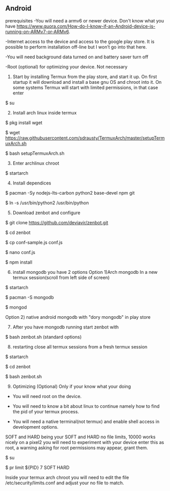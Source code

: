 ## Android

prerequisites
-You will need a armv6 or newer device. Don't know what you have https://www.quora.com/How-do-I-know-if-an-Android-device-is-running-on-ARMv7-or-ARMv6. 

-Internet access to the device and access to the google play store. It is possible to perform installation off-line but I won’t go into that here.

-You will need background data turned on and battery saver turn off

-Root (optional) for optimizing your device. Not necessary

1) Start by installing Termux from the play store, and start it up. On first startup it will download and install a base gnu OS and chroot into it. On some systems Termux will start with limited permissions, in that case enter 

$ su 

2) Install arch linux inside termux 

$ pkg install wget

$ wget https://raw.githubusercontent.com/sdrausty/TermuxArch/master/setupTermuxArch.sh

$ bash setupTermuxArch.sh

3) Enter archlinux chroot

$ startarch

4) Install dependices
 
$ pacman -Sy nodejs-lts-carbon python2 base-devel npm git
 
$ ln -s /usr/bin/python2 /usr/bin/python

5) Download zenbot and configure

$ git clone https://github.com/deviavir/zenbot.git

$ cd zenbot

$ cp conf-sample.js conf.js

$ nano conf.js

$ npm install

6) install mongodb
you have 2 options 
 Option 1)Arch mongodb 
 In a new termux session(scroll from left side of screen)
 
 $ startarch
 
 $ pacman -S mongodb
 
 $ mongod 
 
 Option 2) native android mongodb with "dory mongodb" in play store

7) After you have mongodb running start zenbot with

$ bash zenbot.sh (standard options)

8) restarting
close all termux sessions
from a fresh termux session

 $ startarch
 
 $ cd zenbot
 
 $ bash zenbot.sh


9) Optimizing (Optional) Only if your know what your doing

- You will need root on the device.

- You will need to know a bit about linux to continue namely how to find the pid of your termux process.

- You will need a native terminal(not termux) and enable shell access in development options.

SOFT and HARD being your SOFT and HARD no file limits, 10000 works nicely on a pixel2 you will need to experiment with your device
enter this as root, a warning asking for root permissions may appear, grant them.

$ su

$ pr limit ${PID} 7 SOFT HARD 

 Inside your termux arch chroot you will need to edit the file /etc/security/limits.conf and adjust your no file to match.
